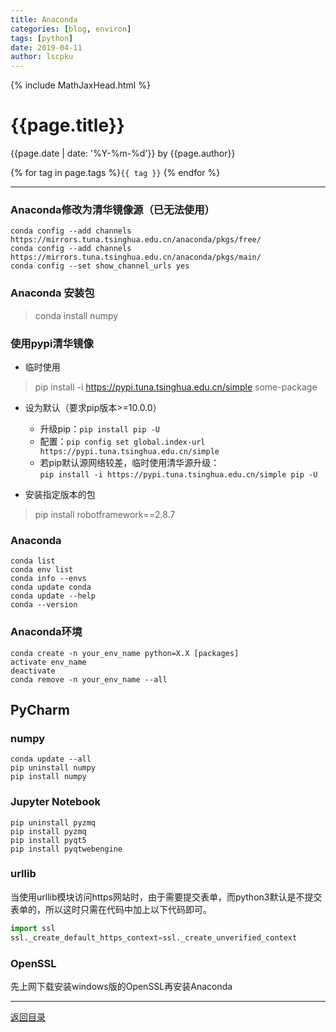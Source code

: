 ```yaml
---
title: Anaconda
categories: [blog, environ]
tags: [python]
date: 2019-04-11
author: lscpku
---
```


{% include MathJaxHead.html %}

# {{page.title}}

{{page.date | date: '%Y-%m-%d'}} by {{page.author}}

{% for tag in page.tags %}`{{ tag }}` {% endfor %}

---

### Anaconda修改为清华镜像源（已无法使用）
```
conda config --add channels https://mirrors.tuna.tsinghua.edu.cn/anaconda/pkgs/free/
conda config --add channels https://mirrors.tuna.tsinghua.edu.cn/anaconda/pkgs/main/
conda config --set show_channel_urls yes
```

### Anaconda 安装包
> conda install numpy

### 使用pypi清华镜像
- 临时使用
> pip install -i https://pypi.tuna.tsinghua.edu.cn/simple some-package

- 设为默认（要求pip版本>=10.0.0）
	- 升级pip：``pip install pip -U``
	- 配置：``pip config set global.index-url https://pypi.tuna.tsinghua.edu.cn/simple``
	- 若pip默认源网络较差，临时使用清华源升级：<br>``pip install -i https://pypi.tuna.tsinghua.edu.cn/simple pip -U``

- 安装指定版本的包
> pip install robotframework==2.8.7

### Anaconda
```
conda list
conda env list
conda info --envs
conda update conda
conda update --help
conda --version
```

### Anaconda环境
```
conda create -n your_env_name python=X.X [packages]
activate env_name
deactivate
conda remove -n your_env_name --all
```

## PyCharm
### numpy
```
conda update --all
pip uninstall numpy
pip install numpy
```

### Jupyter Notebook
```
pip uninstall pyzmq
pip install pyzmq
pip install pyqt5
pip install pyqtwebengine
```

### urllib
当使用urllib模块访问https网站时，由于需要提交表单，而python3默认是不提交表单的，所以这时只需在代码中加上以下代码即可。
``` python
import ssl
ssl._create_default_https_context=ssl._create_unverified_context
```

### OpenSSL
先上网下载安装windows版的OpenSSL再安装Anaconda

---

[返回目录](/table_of_posts.html)